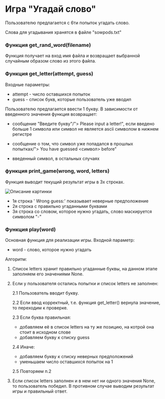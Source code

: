 # Игра "Угадай слово"

Пользователю предлагается с 6ти попыток угадать слово.

Слова для угадывания хранятся в файле "sowpods.txt"

### Функция get_rand_word(filename)

Функция получает на вход имя файла и возвращает выбранной случайным образом слово из этого файла.

### Функция get_letter(attempt, guess)
Входные параметры:
* attempt - число оставшихся попыток
* guess - список букв, которые пользователь уже вводил

Пользователю предлагается ввести 1 букву. 
В зависимости от введенного значения функция возвращает:

* сообщение "Введите букву"/"> Please input a letter!", если введено больше 1 символа или символ не является ascii символом в нижнем регистре

* сообщение о том, что символ уже попадался в прошлых попытках/"> You have guessed <символ> before"

* введенный символ, в остальных случаях

### функция print_game(wrong, word, letters)

Функция выводит текущий результат игры в 3х строках.

<image src="https://github.com/atskayasatana/Images/blob/main/POLE_CHUDES.png" alt="Описание картинки">

+ 1я строка ' Wrong guess:' показывает неверные предположение
+ 2я строка с правильно угаданными буквами
+ 3я строка со словом, которое нужно угадать, слово маскируется символом "-"

### Функция play(word)

Основная функция для реализации игры.
Входной параметр:
* word - слово, которое нужно угадать

Алгоритм:

 1. Список letters хранит правильно угаданные буквы, на данном этапе заполняем его значениями None.
 2. Если у пользователя остались попытки и список letters не заполнен:

    2.1 Пользователь вводит букву.
   
    2.2 Если ввод корректный, т.е. функция get_letter() вернула значение, то переходим к проверке.
   
    2.3 Если буква правильная:
     + добавляем её в список letters на ту же позицию, на котрой она стоит в исходном слове
     + добавляем букву к списку guess 
           
    2.4 Иначе:
     + добавляем букву к списку неверных предположений 
     + уменьшаем число оставшихся попыток на 1
    
    2.5 Повторяем п.2
           
  3. Если список letters заполнен и в нем нет ни одного значения None, то пользователь победил. В противном случае выводим результат игры и правильный ответ.
   
   
   
 





